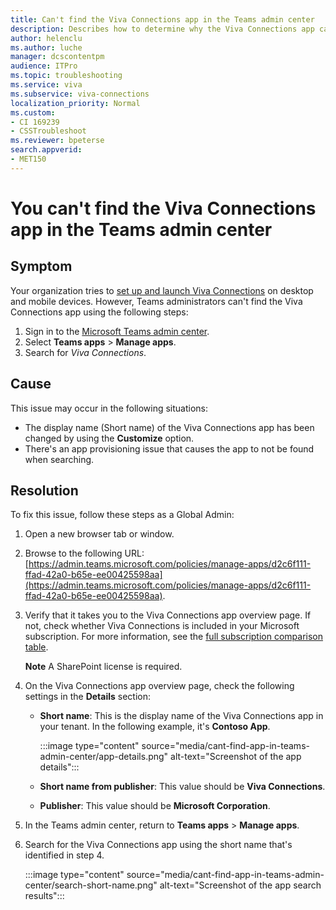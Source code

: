 ```yaml
---
title: Can't find the Viva Connections app in the Teams admin center
description: Describes how to determine why the Viva Connections app can't be found in the Teams admin center and provide solutions.
author: helenclu
ms.author: luche
manager: dcscontentpm
audience: ITPro 
ms.topic: troubleshooting
ms.service: viva
ms.subservice: viva-connections
localization_priority: Normal
ms.custom: 
- CI 169239
- CSSTroubleshoot
ms.reviewer: bpeterse
search.appverid: 
- MET150
---
```


# You can't find the Viva Connections app in the Teams admin center

## Symptom

Your organization tries to [set up and launch Viva Connections](/viva/connections/guide-to-setting-up-viva-connections) on desktop and mobile devices. However, Teams administrators can't find the Viva Connections app using the following steps:

1. Sign in to the [Microsoft Teams admin center](https://go.microsoft.com/fwlink/p/?linkid=2024339).
1. Select **Teams apps** > **Manage apps**.
1. Search for *Viva Connections*.

## Cause

This issue may occur in the following situations:

- The display name (Short name) of the Viva Connections app has been changed by using the **Customize** option.
- There's an app provisioning issue that causes the app to not be found when searching.

## Resolution

To fix this issue, follow these steps as a Global Admin:

1. Open a new browser tab or window.
1. Browse to the following URL:  
   [https://admin.teams.microsoft.com/policies/manage-apps/d2c6f111-ffad-42a0-b65e-ee00425598aa](https://admin.teams.microsoft.com/policies/manage-apps/d2c6f111-ffad-42a0-b65e-ee00425598aa).
1. Verify that it takes you to the Viva Connections app overview page. If not, check whether Viva Connections is included in your Microsoft subscription. For more information, see the [full subscription comparison table](https://go.microsoft.com/fwlink/?linkid=2139145).

   **Note** A SharePoint license is required.
1. On the Viva Connections app overview page, check the following settings in the **Details** section:

   - **Short name**: This is the display name of the Viva Connections app in your tenant. In the following example, it's **Contoso App**.
  
     :::image type="content" source="media/cant-find-app-in-teams-admin-center/app-details.png" alt-text="Screenshot of the app details":::
   - **Short name from publisher**: This value should be **Viva Connections**.
   - **Publisher**: This value should be **Microsoft Corporation**.
1. In the Teams admin center, return to **Teams apps** > **Manage apps**.
1. Search for the Viva Connections app using the short name that's identified in step 4.

   :::image type="content" source="media/cant-find-app-in-teams-admin-center/search-short-name.png" alt-text="Screenshot of the app search results":::
